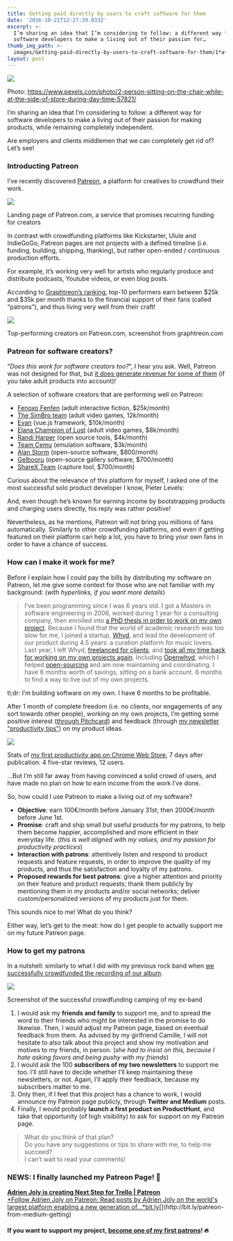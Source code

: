 ```yaml
---
title: Getting paid directly by users to craft software for them
date: '2016-10-21T12:27:39.033Z'
excerpt: >-
  I’m sharing an idea that I’m considering to follow: a different way for
  software developers to make a living out of their passion for…
thumb_img_path: >-
  images/Getting-paid-directly-by-users-to-craft-software-for-them/1*afyR9NvRBZjkgVwxumkX4g.jpeg
layout: post
---
```

![](/images/Getting-paid-directly-by-users-to-craft-software-for-them/1*afyR9NvRBZjkgVwxumkX4g.jpeg)

<figcaption>Photo: <a href="https://www.pexels.com/photo/2-person-sitting-on-the-chair-while-at-the-side-of-store-during-day-time-57821/" data-href="https://www.pexels.com/photo/2-person-sitting-on-the-chair-while-at-the-side-of-store-during-day-time-57821/" class="markup--anchor markup--figure-anchor" rel="nofollow noopener" target="_blank">https://www.pexels.com/photo/2-person-sitting-on-the-chair-while-at-the-side-of-store-during-day-time-57821/</a></figcaption>

I’m sharing an idea that I’m considering to follow: a different way for software developers to make a living out of their passion for making products, while remaining completely independent.

Are employers and clients middlemen that we can completely get rid of? Let’s see!

### Introducting Patreon

I’ve recently discovered [Patreon](https://www.patreon.com/), a platform for creatives to crowdfund their work.

![](/images/Getting-paid-directly-by-users-to-craft-software-for-them/1*MFQUBQ5SD9SFs3nrlYgdqA.png)

<figcaption>Landing page of Patreon.com, a service that promises recurring funding for&nbsp;creators</figcaption>

In contrast with crowdfunding platforms like Kickstarter, Ulule and IndieGoGo, Patreon pages are not projects with a defined timeline (i.e. funding, building, shipping, thanking), but rather open-ended / continuous production efforts.

For example, it’s working very well for artists who regularly produce and distribute podcasts, Youtube videos, or even blog posts.

According to [Graphtreon’s ranking](https://graphtreon.com/top-patreon-creators), top-10 performers earn between $25k and $35k per month thanks to the financial support of their fans (called “patrons”), and thus living very well from their craft!

![](/images/Getting-paid-directly-by-users-to-craft-software-for-them/1*H2yMkminzhOmA2blhczbSw.png)

<figcaption>Top-performing creators on Patreon.com, screenshot from graphtreon.com</figcaption>

### Patreon for software creators?

“*Does this work for software creators too?*”, I hear you ask. Well, Patreon was not designed for that, but [it does generate revenue for some of them](https://www.quora.com/Who-is-the-highest-earning-programmer-on-Patreon/answer/Adrien-Joly?srid=5P8) (if you take adult products into account)!

A selection of software creators that are performing well on Patreon:

*   [Fenoxo Fenfen](https://graphtreon.com/creator/user?u=121401) (adult interactive fiction, $25k/month)
*   [The SimBro team](https://graphtreon.com/creator/simbro) (adult video games, $12k$/month)
*   [Evan](https://graphtreon.com/creator/evanyou) (vue.js framework, $10k/month)
*   [Elana Champion of Lust](https://graphtreon.com/creator/elanachampionoflust) (adult video games, $8k/month)
*   [Randi Harper](https://graphtreon.com/creator/freebsdgirl) (open source tools, $4k/month)
*   [Team Cemu](https://graphtreon.com/creator/cemu) (emulation software, $3k/month)
*   [Alan Storm](https://graphtreon.com/creator/alanstorm) (open-source software, $800/month)
*   [Gelbooru](https://graphtreon.com/creator/gelbooru) (open-source gallery software, $700/month)
*   [ShareX Team](https://graphtreon.com/creator/ShareX) (capture tool, $700/month)

Curious about the relevance of this platform for myself, I asked one of the most successful solo product developer I know, Pieter Levels:

And, even though he’s known for earning income by bootstrapping products and charging users directly, his reply was rather positive!

Nevertheless, as he mentions, Patreon will not bring you millions of fans automatically. Similarly to other crowdfunding platforms, and even if getting featured on their platform can help a lot, you have to bring your own fans in order to have a chance of success.

### How can I make it work for me?

Before I explain how I could pay the bills by distributing my software on Patreon, let me give some context for those who are not familiar with my background: (*with hyperlinks, if you want more details*)

> I’ve been programming since I was 6 years old. I got a Masters in software engineering in 2006, worked during 1 year for a consulting company, then enrolled into [a PhD thesis in order to work on my own project](https://docs.google.com/leaf?id=0B6p16in14iyYZTI0OGE0NzUtOTMyZi00Y2ZhLWI5MzYtYWMwZWU5OTY2ZTRi&hl=en). Because I found that the world of academic research was too slow for me, I joined a startup, [Whyd](http://whyd.com), and lead the development of our product during 4.5 years: a curation platform for music lovers. Last year, I left Whyd, [freelanced for clients](https://medium.com/@adrienjoly/enseignements-apr%C3%A8s-1-an-d-erreurs-en-tant-que-d%C3%A9veloppeur-freelance-916f855efd9b#.uy26gnbm6), and [took all my time back for working on my own projects again](https://medium.com/@adrienjoly/from-immediate-profitability-to-pleasure-a-shift-of-priorities-3f767253084e#.9e7gh0d3p). Including [Openwhyd](https://openwhyd.org), which I helped [open-sourcing](http://github.com/openwhyd) and am now maintaining and coordinating. I have 6 months worth of savings, sitting on a bank account. 6 months to find a way to live out of my own projects.

tl;dr: I’m building software on my own. I have 6 months to be profitable.

After 1 month of complete freedom (i.e. no clients, nor engagements of any sort towards other people), working on my own projects, I’m getting some positive interest ([through Pitchcard](https://medium.com/pitchcard/from-95-ideas-to-1-winning-product-a84ddd54df49#.9hv734g1g)) and feedback (through [my newsletter “productivity tips”](https://tinyletter.com/productivity-tips)) on my product ideas.

![](/images/Getting-paid-directly-by-users-to-craft-software-for-them/1*QcAW7EJd1Pew_4Brb_7llQ.png)

<figcaption>Stats of <a href="https://chrome.google.com/webstore/detail/next-step-for-trello-card/iajhmklhilkjgabejjemfbhmclgnmamf" data-href="https://chrome.google.com/webstore/detail/next-step-for-trello-card/iajhmklhilkjgabejjemfbhmclgnmamf" class="markup--anchor markup--figure-anchor" rel="noopener" target="_blank">my first productivity app on Chrome Web Store</a>, 7 days after publication: 4 five-star reviews, 12&nbsp;users.</figcaption>

…But I’m still far away from having convinced a solid crowd of users, and have made no plan on how to earn income from the work I’ve done.

So, how could I use Patreon to make a living out of my software?

*   **Objective**: earn 100€/month before January 31st; then 2000€/month before June 1st.
*   **Promise**: craft and ship small but useful products for my patrons, to help them become happier, accomplished and more efficient in their everyday life. (*this is well aligned with my values, and my passion for productivity practices*)
*   **Interaction with patrons**: attentively listen and respond to product requests and feature requests, in order to improve the quality of my products, and thus the satisfaction and loyalty of my patrons.
*   **Proposed rewards for best patrons**: give a higher attention and priority on their feature and product requests; thank them publicly by mentioning them in my products and/or social networks; deliver custom/personalized versions of my products just for them.

This sounds nice to me! What do you think?

Either way, let’s get to the meat: how do I get people to actually support me on my future Patreon page.

### How to get my patrons

In a nutshell: similarly to what I did with my previous rock band when [we successfully crowdfunded the recording of our album](https://fr.ulule.com/manbird-album/).

![](/images/Getting-paid-directly-by-users-to-craft-software-for-them/1*EeAkz4pqAWdfs__OM6QpWg.png)

<figcaption>Screenshot of the successful crowdfunding camping of my&nbsp;ex-band</figcaption>

1.  I would ask my **friends and family** to support me, and to spread the word to their friends who might be interested in the promise to do likewise. Then, I would adjust my Patreon page, based on eventual feedback from them. As advised by my girlfriend Camille, I will not hesitate to also talk about this project and show my motivation and motives to my friends, in person. (*she had to insist on this, because I hate asking favors and being pushy with my friends*)
2.  I would ask the 100 **subscribers of my two newsletters** to support me too. I’ll still have to decide whether I’ll keep maintaining these newsletters, or not. Again, I’ll apply their feedback, because my subscribers matter to me.
3.  Only then, if I feel that this project has a chance to work, I would announce my Patreon page publicly, through **Twitter and Medium** posts.
4.  Finally, I would probably **launch a first product on ProductHunt**, and take that opportunity (of high visibility) to ask for support on my Patreon page.

> What do you think of that plan?  
> Do you have any suggestions or tips to share with me, to help me succeed?   
> I can’t wait to read your comments!

### NEWS: I finally launched my Patreon Page! 🚀

[**Adrien Joly is creating Next Step for Trello | Patreon**  
*Follow Adrien Joly on Patreon: Read posts by Adrien Joly on the world's largest platform enabling a new generation of…*bit.ly](http://bit.ly/patreon-from-medium-getting "http://bit.ly/patreon-from-medium-getting")[](http://bit.ly/patreon-from-medium-getting)

#### If you want to support my project, [become one of my first patrons](http://bit.ly/patreon-from-medium-getting)! 🔥
